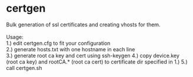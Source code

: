 # certgen
Bulk generation of ssl certificates and creating vhosts for them.<br>
<br>
Usage:<br>
1.) edit certgen.cfg to fit your configuration<br>
2.) generate hosts.txt with one hostname in each line<br>
3.) generate root ca key and cert using ssh-keygen
4.) copy device.key (root ca key) and rootCA.\* (root ca cert) to certificate dir specified in 1.)
5.) call certgen.sh
